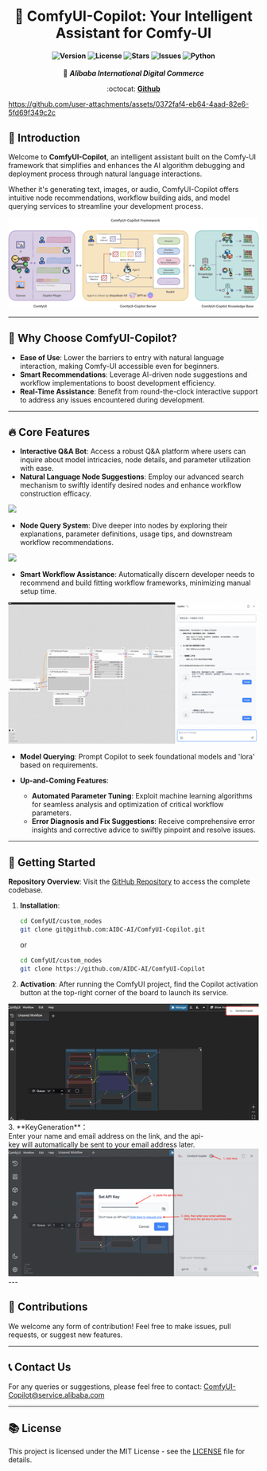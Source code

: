 <div align="center">

# 🎯 ComfyUI-Copilot: Your Intelligent Assistant for Comfy-UI

<!-- Enhancing Image Generation Development with Smart Assistance -->

<h4 align="center">

<div align="center">
<img src="https://img.shields.io/badge/Version-1.0.0-blue.svg" alt="Version"> 
<img src="https://img.shields.io/badge/License-MIT-green.svg" alt="License">
<img src="https://img.shields.io/github/stars/AIDC-AI/ComfyUI-Copilot?color=yellow" alt="Stars">
<img src="https://img.shields.io/github/issues/AIDC-AI/ComfyUI-Copilot?color=red" alt="Issues">
<img src="https://img.shields.io/badge/python-3.10%2B-purple.svg" alt="Python">

</h4>


👾 _**Alibaba International Digital Commerce**_

:octocat: [**Github**](https://github.com/AIDC-AI/ComfyUI-Copilot)

</div>

https://github.com/user-attachments/assets/0372faf4-eb64-4aad-82e6-5fd69f349c2c

## 🌟 Introduction

Welcome to **ComfyUI-Copilot**, an intelligent assistant built on the Comfy-UI framework that simplifies and enhances the AI algorithm debugging and deployment process through natural language interactions.

Whether it's generating text, images, or audio, ComfyUI-Copilot offers intuitive node recommendations, workflow building aids, and model querying services to streamline your development process.

<div align="center">
<img src="assets/Framework.png"/>
</div>


---

## 🤔 Why Choose ComfyUI-Copilot?

- **Ease of Use**: Lower the barriers to entry with natural language interaction, making Comfy-UI accessible even for beginners.
- **Smart Recommendations**: Leverage AI-driven node suggestions and workflow implementations to boost development efficiency.
- **Real-Time Assistance**: Benefit from round-the-clock interactive support to address any issues encountered during development.

---

## 🔥 Core Features

- **Interactive Q&A Bot**: Access a robust Q&A platform where users can inquire about model intricacies, node details, and parameter utilization with ease.
- **Natural Language Node Suggestions**: Employ our advanced search mechanism to swiftly identify desired nodes and enhance workflow construction efficacy.
<img src="assets/comfycopilot_nodes_recommend.gif"/>

- **Node Query System**: Dive deeper into nodes by exploring their explanations, parameter definitions, usage tips, and downstream workflow recommendations.
<img src="assets/comfycopilot_nodes_search.gif"/>

- **Smart Workflow Assistance**: Automatically discern developer needs to recommend and build fitting workflow frameworks, minimizing manual setup time.
<img src="assets/工作流检索.png"/>

- **Model Querying**: Prompt Copilot to seek foundational models and 'lora' based on requirements.
- **Up-and-Coming Features**:
  
  - **Automated Parameter Tuning**: Exploit machine learning algorithms for seamless analysis and optimization of critical workflow parameters.
  - **Error Diagnosis and Fix Suggestions**: Receive comprehensive error insights and corrective advice to swiftly pinpoint and resolve issues.

---

## 🚀 Getting Started

**Repository Overview**: Visit the [GitHub Repository](https://github.com/AIDC-AI/ComfyUI-Copilot) to access the complete codebase.

1. **Installation**:
   
   ```bash
   cd ComfyUI/custom_nodes
   git clone git@github.com:AIDC-AI/ComfyUI-Copilot.git
   ```
   
   or
   
   ```bash
   cd ComfyUI/custom_nodes
   git clone https://github.com/AIDC-AI/ComfyUI-Copilot
   ```
2. **Activation**: After running the ComfyUI project, find the Copilot activation button at the top-right corner of the board to launch its service.
<img src="assets/start.png"/>
3.  **KeyGeneration**：Enter your name and email address on the link, and the api-key will automatically be sent to your email address later.
    
<img src="assets/keygen.png"/>
---

## 🤝 Contributions

We welcome any form of contribution! Feel free to make issues, pull requests, or suggest new features.

---

## 📞 Contact Us

For any queries or suggestions, please feel free to contact: ComfyUI-Copilot@service.alibaba.com

---

## 📚 License

This project is licensed under the MIT License - see the [LICENSE](https://opensource.org/licenses/MIT) file for details.
